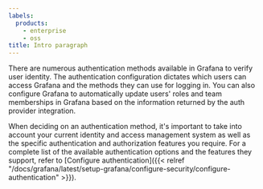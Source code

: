 ```yaml
---
labels:
  products:
    - enterprise
    - oss
title: Intro paragraph
---
```


There are numerous authentication methods available in Grafana to verify user identity. The authentication configuration dictates which users can access Grafana and the methods they can use for logging in.
You can also configure Grafana to automatically update users' roles and team memberships in Grafana based on the information returned by the auth provider integration.

When deciding on an authentication method, it's important to take into account your current identity and access management system as well as the specific authentication and authorization features you require.
For a complete list of the available authentication options and the features they support, refer to [Configure authentication]({{< relref "/docs/grafana/latest/setup-grafana/configure-security/configure-authentication" >}}).
